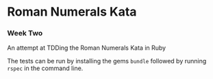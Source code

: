 # Roman Numerals Kata
### Week Two

An attempt at TDDing the Roman Numerals Kata in Ruby

The tests can be run by installing the gems `bundle` followed by running `rspec` in the command line.
